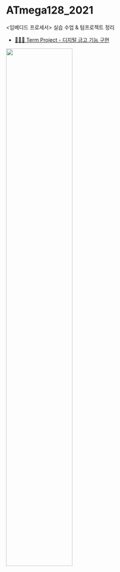 # ATmega128_2021
<임베디드 프로세서> 실습 수업 & 텀프로젝트 정리

- [👩🏻‍💻 Term Project - 디지털 금고 기능 구현](https://github.com/ssongplay/ATmega128_2021/tree/main/TermProject)

<img src="https://user-images.githubusercontent.com/72501562/152160743-839b2e39-ad70-43b3-aab4-735eb7c8a367.png" width="60%"></img>
